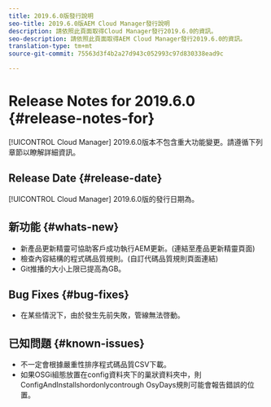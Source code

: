 ```yaml
---
title: 2019.6.0版發行說明
seo-title: 2019.6.0版AEM Cloud Manager發行說明
description: 請依照此頁面取得Cloud Manager發行2019.6.0的資訊。
seo-description: 請依照此頁面取得AEM Cloud Manager發行2019.6.0的資訊。
translation-type: tm+mt
source-git-commit: 75563d3f4b2a27d943c052993c97d830338ead9c

---
```


# Release Notes for 2019.6.0 {#release-notes-for}

[!UICONTROL Cloud Manager] 2019.6.0版本不包含重大功能變更。請遵循下列章節以瞭解詳細資訊。

## Release Date {#release-date}

[!UICONTROL Cloud Manager] 2019.6.0版的發行日期為。

## 新功能 {#whats-new}

* 新產品更新精靈可協助客戶成功執行AEM更新。(連結至產品更新精靈頁面)
* 檢查內容結構的程式碼品質規則。(自訂代碼品質規則頁面連結)
* Git推播的大小上限已提高為GB。

## Bug Fixes {#bug-fixes}

* 在某些情況下，由於發生先前失敗，管線無法啓動。

## 已知問題 {#known-issues}

* 不一定會根據嚴重性排序程式碼品質CSV下載。
* 如果OSGi組態放置在config資料夾下的巢狀資料夾中，則ConfigAndInstallshordonlycontrough OsyDays規則可能會報告錯誤的位置。
